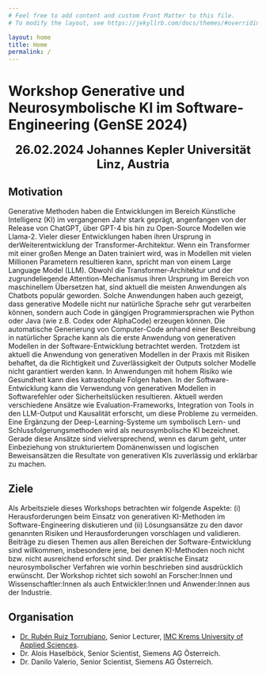 ```yaml
---
# Feel free to add content and custom Front Matter to this file.
# To modify the layout, see https://jekyllrb.com/docs/themes/#overriding-theme-defaults

layout: home
title: Home
permalink: /
---
```


# Workshop Generative und Neurosymbolische KI im Software-Engineering (GenSE 2024)

<center><font size="5"><b>26.02.2024 Johannes Kepler Universität Linz, Austria</b></font></center>

## Motivation

Generative Methoden haben die Entwicklungen im Bereich Künstliche Intelligenz (KI)
im vergangenen Jahr stark geprägt, angenfangen von der Release von ChatGPT,
über GPT-4 bis hin zu Open-Source Modellen wie Llama-2. Vieler dieser
Entwicklungen haben ihren Ursprung in derWeiterentwicklung der Transformer-Architektur. 
Wenn ein Transformer mit einer großen Menge an Daten trainiert wird, was in
Modellen mit vielen Millionen Parametern resultieren kann, spricht man von einem Large
Language Model (LLM). Obwohl die Transformer-Architektur und der zugrundeliegende
Attention-Mechanismus ihren Ursprung im Bereich von maschinellem Übersetzen hat, sind
aktuell die meisten Anwendungen als Chatbots populär geworden. Solche Anwendungen
haben auch gezeigt, dass generative Modelle nicht nur natürliche Sprache sehr gut verarbeiten
können, sondern auch Code in gängigen Programmiersprachen wie Python oder Java (wie
z.B. Codex oder AlphaCode) erzeugen können. Die automatische Generierung
von Computer-Code anhand einer Beschreibung in natürlicher Sprache kann als die erste
Anwendung von generativen Modellen in der Software-Entwicklung betrachtet werden.
Trotzdem ist aktuell die Anwendung von generativen Modellen in der Praxis mit Risiken
behaftet, da die Richtigkeit und Zuverlässigkeit der Outputs solcher Modelle nicht garantiert
werden kann. In Anwendungen mit hohem Risiko wie Gesundheit kann dies
katrastophale Folgen haben. In der Software-Entwicklung kann die Verwendung von
generativen Modellen in Softwarefehler oder Sicherheitslücken resultieren.
Aktuell werden verschiedene Ansätze wie Evaluation-Frameworks, Integration
von Tools in den LLM-Output und Kausalität erforscht, um diese
Probleme zu vermeiden. Eine Ergänzung der Deep-Learning-Systeme um symbolisch
Lern- und Schlussfolgerungsmethoden wird als neurosymbolische KI bezeichnet.
Gerade diese Ansätze sind vielversprechend, wenn es darum geht, unter Einbeziehung von
strukturiertem Domänenwissen und logischen Beweisansätzen die Resultate von generativen
KIs zuverlässig und erklärbar zu machen.

## Ziele 
Als Arbeitsziele dieses Workshops betrachten wir folgende Aspekte: (i) Herausforderungen
beim Einsatz von generativen KI-Methoden im Software-Engineering diskutieren und (ii)
Lösungsansätze zu den davor genannten Risiken und Herausforderungen vorschlagen und
validieren. Beiträge zu diesen Themen aus allen Bereichen der Software-Entwicklung sind
willkommen, insbesondere jene, bei denen KI-Methoden noch nicht bzw. nicht ausreichend
erforscht sind. Der praktische Einsatz neurosymbolischer Verfahren wie vorhin beschrieben
sind ausdrücklich erwünscht. Der Workshop richtet sich sowohl an Forscher:Innen und
Wissenschaftler:Innen als auch Entwickler:Innen und Anwender:Innen aus der Industrie.

## Organisation
- [Dr. Rubén Ruiz Torrubiano](https://www.fh-krems.ac.at/fachhochschule/team/ruben-ruiz-torrubiano/), Senior Lecturer, [IMC Krems University of Applied Sciences](https://www.fh-krems.ac.at/).
- Dr. Alois Haselböck, Senior Scientist, Siemens AG Österreich.
- Dr. Danilo Valerio, Senior Scientist, Siemens AG Österreich.

